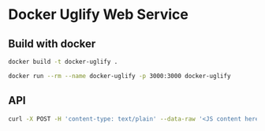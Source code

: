# Docker Uglify Web Service

## Build with docker

```bash
docker build -t docker-uglify .

docker run --rm --name docker-uglify -p 3000:3000 docker-uglify
```

## API

```bash
curl -X POST -H 'content-type: text/plain' --data-raw '<JS content here>' 'http://localhost:3000/minify'
```
